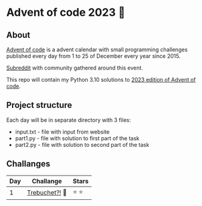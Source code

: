 # Advent of code 2023 :christmas_tree:


## About
[Advent of code](https://adventofcode.com) is a advent calendar with small programming challenges published every day from 1 to 25 of December every year since 2015.
 
[Subreddit](https://www.reddit.com/r/adventofcode/) with community gathered around this event.

This repo will contain my Python 3.10 solutions to [2023 edition of Advent of code](https://adventofcode.com/2023).



## Project structure
Each day will be in separate directory with 3 files:

- input.txt - file with input from website
- part1.py - file with solution to first part of the task
- part2.py - file with solution to second part of the task

## Challanges
| Day | Challange                                                              | Stars         |
|-----|------------------------------------------------------------------------|---------------|
| 1   | [Trebuchet?!](https://adventofcode.com/2023/day/1)         :santa: | :star: :star: |

